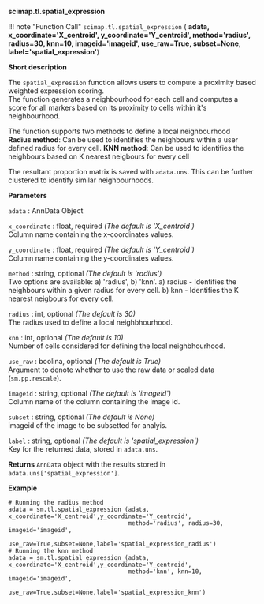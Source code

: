 **scimap.tl.spatial_expression**

!!! note "Function Call"
    `scimap.tl.spatial_expression` (
      **adata,
      x_coordinate='X_centroid',
      y_coordinate='Y_centroid',
      method='radius', 
      radius=30, 
      knn=10, 
      imageid='imageid', 
      use_raw=True,
      subset=None,
      label='spatial_expression'**)

**Short description**

The `spatial_expression` function allows users to compute a proximity based weighted expression scoring. <br>
The function generates a neighbourhood for each cell and computes a score for all markers based on its proximity to cells within it's neighbourhood. 

The function supports two methods to define a local neighbourhood <br>
**Radius method**: Can be used to identifies the neighbours within a user defined radius for every cell.
**KNN method**: Can be used to identifies the neighbours based on K nearest neigbours for every cell

The resultant proportion matrix is saved with `adata.uns`. This can be further clustered to identify similar neighbourhoods.


**Parameters**

`adata` : AnnData Object  

`x_coordinate` : float, required *(The default is 'X_centroid')*  
Column name containing the x-coordinates values.  

`y_coordinate` : float, required *(The default is 'Y_centroid')*  
Column name containing the y-coordinates values.

`method` : string, optional *(The default is 'radius')*  
Two options are available: a) 'radius', b) 'knn'.
a) radius - Identifies the neighbours within a given radius for every cell.
b) knn - Identifies the K nearest neigbours for every cell.

`radius` : int, optional *(The default is 30)*  
The radius used to define a local neighbhourhood.

`knn` : int, optional *(The default is 10)*  
Number of cells considered for defining the local neighbhourhood.

`use_raw` : boolina, optional *(The default is True)*  
Argument to denote whether to use the raw data or scaled data (`sm.pp.rescale`).

`imageid` : string, optional *(The default is 'imageid')*  
Column name of the column containing the image id.

`subset` : string, optional *(The default is None)*  
imageid of the image to be subsetted for analyis. 

`label` : string, optional *(The default is 'spatial_expression')*  
Key for the returned data, stored in `adata.uns`. 


**Returns**
`AnnData` object with the results stored in `adata.uns['spatial_expression']`.

**Example**

```
# Running the radius method
adata = sm.tl.spatial_expression (adata, x_coordinate='X_centroid',y_coordinate='Y_centroid',
                                  method='radius', radius=30, imageid='imageid', 
                                  use_raw=True,subset=None,label='spatial_expression_radius')
# Running the knn method
adata = sm.tl.spatial_expression (adata, x_coordinate='X_centroid',y_coordinate='Y_centroid',
                                  method='knn', knn=10, imageid='imageid', 
                                  use_raw=True,subset=None,label='spatial_expression_knn')
```
